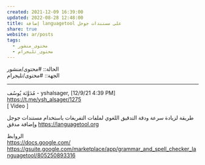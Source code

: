 ```yaml
---  
created: 2021-12-09 16:39:00  
updated: 2022-08-28 12:48:00  
title: إضافة languagetool على مستندات جوجل  
share: true  
website: ar/posts  
tags:  
  - محتوى_منشور  
  - محتوى_تليجرام  
---  
```

  
  
الحالة:: #محتوى/منشور  
الجهة:: #محتوى/تليجرام  
  
---  
  
مُدَوَّنَة يُوسُف - yshalsager, [12/9/21 4:39 PM]  
<https://t.me/ysh_alsager/1275>  
[ Video ]  
  
طريقة لزيادة سرعة ودقة التدقيق اللغوي لملفات التفريغات باستخدام مستندات جوجل وإضافة مدقق <https://languagetool.org>  
  
الروابط  
<https://docs.google.com/>  
<https://gsuite.google.com/marketplace/app/grammar_and_spell_checker_languagetool/805250893316>  
